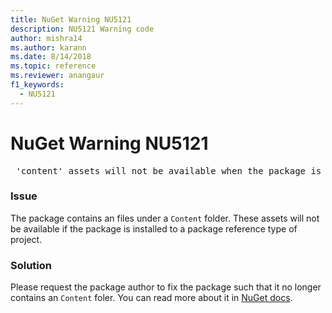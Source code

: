 ```yaml
---
title: NuGet Warning NU5121
description: NU5121 Warning code
author: mishra14
ms.author: karann
ms.date: 8/14/2018
ms.topic: reference
ms.reviewer: anangaur
f1_keywords: 
  - NU5121
---
```


# NuGet Warning NU5121
<pre> 'content' assets will not be available when the package is installed after the migration.</pre>

### Issue

The package contains an files under a `Content` folder. These assets will not be available if the package is installed to a package reference type of project.


### Solution

Please request the package author to fix the package such that it no longer contains an `Content` foler. You can read more about it in [NuGet docs](../../consume-packages/migrate-packages-config-to-package-reference.md).

